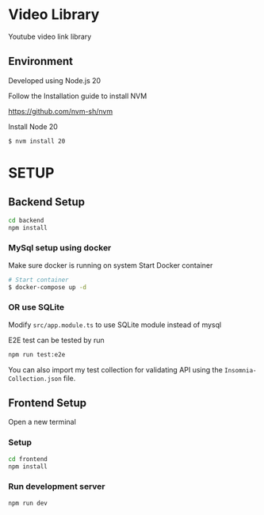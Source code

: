 # Video Library

Youtube video link library

## Environment

Developed using Node.js 20

Follow the Installation guide to install NVM

https://github.com/nvm-sh/nvm

Install Node 20

```bash
$ nvm install 20
```

# SETUP

## Backend Setup

```bash
cd backend
npm install
```

### MySql setup using docker

Make sure docker is running on system
Start Docker container

```bash
# Start container
$ docker-compose up -d
```

### OR use SQLite

Modify `src/app.module.ts` to use SQLite module instead of mysql

E2E test can be tested by run

```bash
npm run test:e2e
```

You can also import my test collection for validating API using the `Insomnia-Collection.json` file.

## Frontend Setup

Open a new terminal

### Setup

```bash
cd frontend
npm install
```

### Run development server

```bash
npm run dev
```
